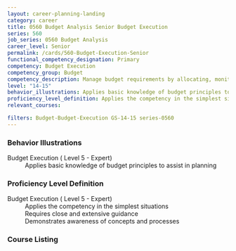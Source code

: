 ```yaml
---
layout: career-planning-landing
category: career
title: 0560 Budget Analysis Senior Budget Execution
series: 560
job_series: 0560 Budget Analysis
career_level: Senior
permalink: /cards/560-Budget-Execution-Senior
functional_competency_designation: Primary
competency: Budget Execution
competency_group: Budget
competency_description: Manage budget requirements by allocating, monitoring and analyzing budgets in compliance with statutory/regulatory guidance.
level: "14-15"
behavior_illustrations: Applies basic knowledge of budget principles to assist in planning
proficiency_level_definition: Applies the competency in the simplest situations ? Requires close and extensive guidance ? Demonstrates awareness of concepts and processes
relevant_courses: 

filters: Budget-Budget-Execution GS-14-15 series-0560
---
```


<div class="desktop:grid-col-4 margin-y-205">
  <div class="border-top-05 bg-white padding-2 shadow-5 height-full members-hover border-1px border-gray-30 radius-lg">
  <h3>Behavior Illustrations</h3>
  <dl class="text-base"><dt>Budget Execution ( Level 5 - Expert)</dt><dd>Applies basic knowledge of budget principles to assist in planning</dd></dl>
  </div>
</div>
<div class="desktop:grid-col-4 margin-y-205">
<div class="border-top-05 bg-white padding-2 shadow-5 height-full members-hover border-1px border-gray-30 radius-lg">
  <h3>Proficiency Level Definition</h3>
  <dl class="text-base"><dt>Budget Execution ( Level 5 - Expert)</dt><dd>Applies the competency in the simplest situations </dd><dd> Requires close and extensive guidance </dd><dd> Demonstrates awareness of concepts and processes</dd></dl>
  </div>
</div>
<div class="desktop:grid-col-4 margin-y-205">
<div class="border-top-05 bg-white padding-2 shadow-5 height-full members-hover border-1px border-gray-30 radius-lg">
  <h3>Course Listing</h3>
  <ul class="text-base">
  
  </ul>
  </div>
</div>